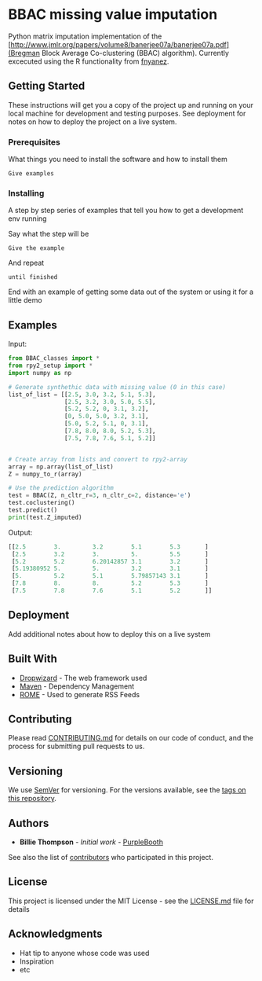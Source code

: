 # BBAC missing value imputation

Python matrix imputation implementation of the [http://www.jmlr.org/papers/volume8/banerjee07a/banerjee07a.pdf](Bregman Block Average Co-clustering (BBAC) algorithm). Currently excecuted using the R functionality from [fnyanez](https://github.com/fnyanez/bbac).

## Getting Started

These instructions will get you a copy of the project up and running on your local machine for development and testing purposes. See deployment for notes on how to deploy the project on a live system.

### Prerequisites

What things you need to install the software and how to install them

```
Give examples
```

### Installing

A step by step series of examples that tell you how to get a development env running

Say what the step will be

```
Give the example
```

And repeat
```
until finished
```

End with an example of getting some data out of the system or using it for a little demo

## Examples

Input:
```python
from BBAC_classes import *
from rpy2_setup import *
import numpy as np

# Generate synthethic data with missing value (0 in this case)
list_of_list = [[2.5, 3.0, 3.2, 5.1, 5.3],
                [2.5, 3.2, 3.0, 5.0, 5.5],
                [5.2, 5.2, 0, 3.1, 3.2],
                [0, 5.0, 5.0, 3.2, 3.1],
                [5.0, 5.2, 5.1, 0, 3.1],
                [7.8, 8.0, 8.0, 5.2, 5.3],
                [7.5, 7.8, 7.6, 5.1, 5.2]]


# Create array from lists and convert to rpy2-array
array = np.array(list_of_list)
Z = numpy_to_r(array)

# Use the prediction algorithm
test = BBAC(Z, n_cltr_r=3, n_cltr_c=2, distance='e')
test.coclustering()
test.predict()
print(test.Z_imputed)
```

Output:
```python
[[2.5        3.         3.2        5.1        5.3       ]
 [2.5        3.2        3.         5.         5.5       ]
 [5.2        5.2        6.20142857 3.1        3.2       ]
 [5.19380952 5.         5.         3.2        3.1       ]
 [5.         5.2        5.1        5.79857143 3.1       ]
 [7.8        8.         8.         5.2        5.3       ]
 [7.5        7.8        7.6        5.1        5.2       ]]
```

## Deployment

Add additional notes about how to deploy this on a live system

## Built With

* [Dropwizard](http://www.dropwizard.io/1.0.2/docs/) - The web framework used
* [Maven](https://maven.apache.org/) - Dependency Management
* [ROME](https://rometools.github.io/rome/) - Used to generate RSS Feeds

## Contributing

Please read [CONTRIBUTING.md](https://gist.github.com/PurpleBooth/b24679402957c63ec426) for details on our code of conduct, and the process for submitting pull requests to us.

## Versioning

We use [SemVer](http://semver.org/) for versioning. For the versions available, see the [tags on this repository](https://github.com/your/project/tags). 

## Authors

* **Billie Thompson** - *Initial work* - [PurpleBooth](https://github.com/PurpleBooth)

See also the list of [contributors](https://github.com/your/project/contributors) who participated in this project.

## License

This project is licensed under the MIT License - see the [LICENSE.md](LICENSE.md) file for details

## Acknowledgments

* Hat tip to anyone whose code was used
* Inspiration
* etc
